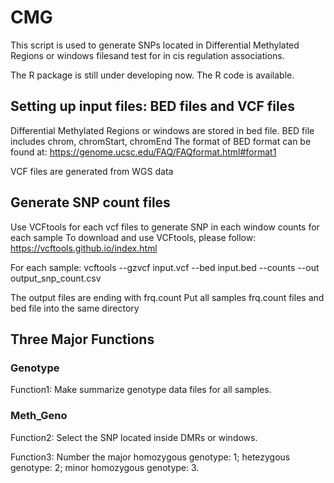 # CMG

This script is used to generate SNPs located in Differential Methylated Regions or windows filesand
test for in cis regulation associations.

The R package is still under developing now. The R code is available.

## Setting up input files: BED files and VCF files
Differential Methylated Regions or windows are stored in bed file.
BED file includes chrom, chromStart, chromEnd
The format of BED format can be found at: https://genome.ucsc.edu/FAQ/FAQformat.html#format1

VCF files are generated from WGS data

## Generate SNP count files
Use VCFtools for each vcf files to generate SNP in each window counts for each sample
To download and use VCFtools, please follow: https://vcftools.github.io/index.html

For each sample: 
vcftools --gzvcf input.vcf --bed input.bed --counts --out output_snp_count.csv

The output files are ending with frq.count
Put all samples frq.count files and bed file into the same directory

## Three Major Functions
### Genotype
Function1: Make summarize genotype data files for all samples.

### Meth_Geno
Function2: Select the SNP located inside DMRs or windows.


Function3: Number the major homozygous genotype: 1; hetezygous genotype: 2; minor homozygous genotype: 3.
